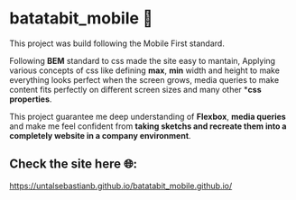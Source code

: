 # batatabit_mobile 📱

This project was build following the Mobile First standard. 

Following **BEM** standard to css made the site easy to mantain, Applying various concepts of css like defining **max**, **min** width and height to make everything looks perfect when the screen grows, media queries to make content fits perfectly on different screen sizes and many other ***css properties**.

This project guarantee me deep understanding of **Flexbox**, **media queries** and make me feel confident from **taking sketchs and recreate them into a completely website in a company environment**.

## Check the site here 🌐: 
https://untalsebastianb.github.io/batatabit_mobile.github.io/


